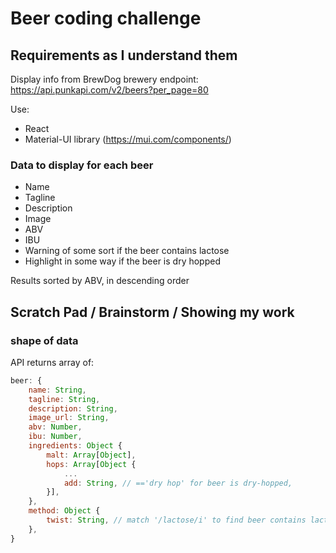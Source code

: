 # Beer coding challenge

## Requirements as I understand them

Display info from BrewDog brewery endpoint: https://api.punkapi.com/v2/beers?per_page=80

Use:

* React
* Material-UI library (https://mui.com/components/)

### Data to display for each beer

* Name
* Tagline
* Description
* Image
* ABV
* IBU
* Warning of some sort if the beer contains lactose
* Highlight in some way if the beer is dry hopped

Results sorted by ABV, in descending order

## Scratch Pad / Brainstorm / Showing my work

### shape of data

API returns array of:

```js
beer: {
    name: String,
    tagline: String,
    description: String,
    image_url: String,
    abv: Number,
    ibu: Number,
    ingredients: Object {
        malt: Array[Object],
        hops: Array[Object {
            ...
            add: String, // =='dry hop' for beer is dry-hopped,
        }],
    },
    method: Object {
        twist: String, // match '/lactose/i' to find beer contains lactose
    },
}
```

